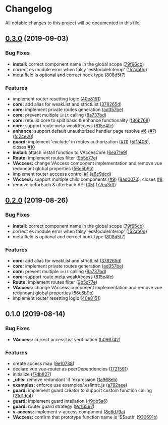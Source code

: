 # Changelog

All notable changes to this project will be documented in this file.

## [0.3.0](https://github.com/lbwa/v-access/compare/v0.1.0...v0.3.0) (2019-09-03)


### Bug Fixes

* **install:** correct <v-access> component name in the global scope ([79f96cb](https://github.com/lbwa/v-access/commit/79f96cb))
* correct es module error when falsy 'esModuleInterop' ([152ab0d](https://github.com/lbwa/v-access/commit/152ab0d))
* meta field is optional and correct hook type ([808d5f7](https://github.com/lbwa/v-access/commit/808d5f7))


### Features

* implement router resetting logic ([40e8151](https://github.com/lbwa/v-access/commit/40e8151))
* **core:** add alias for weakList and strictList ([378265d](https://github.com/lbwa/v-access/commit/378265d))
* **core:** implement private routes generation ([ad357be](https://github.com/lbwa/v-access/commit/ad357be))
* **core:** prevent multiple `init` calling ([8a737bd](https://github.com/lbwa/v-access/commit/8a737bd))
* **core:** rebuild core to split basic & enhance functionality ([f36b768](https://github.com/lbwa/v-access/commit/f36b768))
* **core:** support route.meta.weakAccess ([815e4fc](https://github.com/lbwa/v-access/commit/815e4fc))
* **enhance:** support default unauthorized handler page resolve [#6](https://github.com/lbwa/v-access/issues/6) ([#7](https://github.com/lbwa/v-access/issues/7)) ([fc24e20](https://github.com/lbwa/v-access/commit/fc24e20))
* **guard:** implement 'exclude' in routes authorization ([#11](https://github.com/lbwa/v-access/issues/11)) ([5f1f406](https://github.com/lbwa/v-access/commit/5f1f406)), closes [#10](https://github.com/lbwa/v-access/issues/10)
* **install:** attach install function to VAccesCore ([6ea71e9](https://github.com/lbwa/v-access/commit/6ea71e9))
* **Route:** implement routes filter ([9b5c77e](https://github.com/lbwa/v-access/commit/9b5c77e))
* **VAccess:** change VAccess component implementation and remove vue redundant global properties ([56e5b9b](https://github.com/lbwa/v-access/commit/56e5b9b))
* implement router acccess control [#1](https://github.com/lbwa/v-access/issues/1) ([a6c9dcd](https://github.com/lbwa/v-access/commit/a6c9dcd))
* **VAccess:** support multiple child components ([#9](https://github.com/lbwa/v-access/issues/9)) ([8ad0073](https://github.com/lbwa/v-access/commit/8ad0073)), closes [#8](https://github.com/lbwa/v-access/issues/8)
* remove beforEach & afterEach API ([#5](https://github.com/lbwa/v-access/issues/5)) ([77ea3df](https://github.com/lbwa/v-access/commit/77ea3df))

## [0.2.0](https://github.com/lbwa/v-access/compare/v0.1.0...v0.2.0) (2019-08-26)


### Bug Fixes

* **install:** correct <v-access> component name in the global scope ([79f96cb](https://github.com/lbwa/v-access/commit/79f96cb))
* correct es module error when falsy 'esModuleInterop' ([152ab0d](https://github.com/lbwa/v-access/commit/152ab0d))
* meta field is optional and correct hook type ([808d5f7](https://github.com/lbwa/v-access/commit/808d5f7))


### Features

* **core:** add alias for weakList and strictList ([378265d](https://github.com/lbwa/v-access/commit/378265d))
* **core:** implement private routes generation ([ad357be](https://github.com/lbwa/v-access/commit/ad357be))
* **core:** prevent multiple `init` calling ([8a737bd](https://github.com/lbwa/v-access/commit/8a737bd))
* **core:** support route.meta.weakAccess ([815e4fc](https://github.com/lbwa/v-access/commit/815e4fc))
* **Route:** implement routes filter ([9b5c77e](https://github.com/lbwa/v-access/commit/9b5c77e))
* **VAccess:** change VAccess component implementation and remove vue redundant global properties ([56e5b9b](https://github.com/lbwa/v-access/commit/56e5b9b))
* implement router resetting logic ([40e8151](https://github.com/lbwa/v-access/commit/40e8151))

## 0.1.0 (2019-08-14)


### Bug Fixes

* **VAccess:** correct accessList verification ([b096742](https://github.com/lbwa/v-access/commit/b096742))


### Features

* create access map ([9e10738](https://github.com/lbwa/v-access/commit/9e10738))
* declare vue vue-router as peerDependencies ([1721591](https://github.com/lbwa/v-access/commit/1721591))
* initialize ([f7db827](https://github.com/lbwa/v-access/commit/f7db827))
* **_utils:** remove redundant 'if 'expression ([1a968eb](https://github.com/lbwa/v-access/commit/1a968eb))
* **examples:** enforce use examples/.eslintrc.js ([a792aee](https://github.com/lbwa/v-access/commit/a792aee))
* **guard:** implement guard creator to support custom function calling ([21d1dc4](https://github.com/lbwa/v-access/commit/21d1dc4))
* **guard:** implement guard intallation ([49db5a6](https://github.com/lbwa/v-access/commit/49db5a6))
* **guard:** router guard strategy ([9d16567](https://github.com/lbwa/v-access/commit/9d16567))
* **v-access:** implement  v-access component ([8e8d79a](https://github.com/lbwa/v-access/commit/8e8d79a))
* **VAccess:** confirm that prototype function name is ‘$$auth’ ([930591b](https://github.com/lbwa/v-access/commit/930591b))
